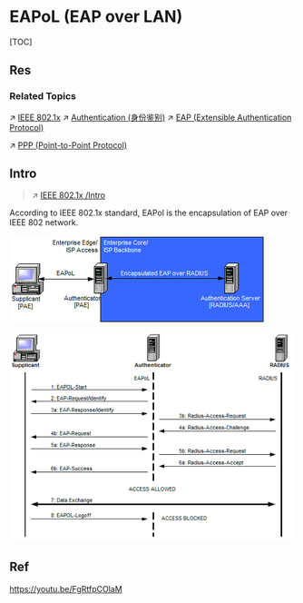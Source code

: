 # EAPoL (EAP over LAN)

[TOC]



## Res
### Related Topics
↗ [IEEE 802.1x](../IEEE%20802.1x.md)
↗ [Authentication (身份鉴别)](../../../../../../⛈️%20Risk%20Management/🐺%20Risk%20Countermeasures%20&%20Security%20Control/Identity%20&%20Access%20Management%20(IAM)/Access%20Control%20(访问控制)/Authentication%20(身份鉴别)/Authentication%20(身份鉴别).md)
↗ [EAP (Extensible Authentication Protocol)](../../../📌%20Physical%20&%20Link%20Layer%20Security%20Protocols/EAP%20(Extensible%20Authentication%20Protocol)/EAP%20(Extensible%20Authentication%20Protocol).md)

↗ [PPP (Point-to-Point Protocol)](../../../../../../../🔑%20CS%20Core/🏎️%20Computer%20Networking%20and%20Communication/📌%20Computer%20Networking%20Basics%20(Protocol%20Part)/0x06%20Data%20Link%20Layer/Switched%20LAN/〰️%20P2P%20Channels/PPP%20(Point-to-Point%20Protocol)/PPP%20(Point-to-Point%20Protocol).md)



## Intro
> ↗ [IEEE 802.1x /Intro](../IEEE%20802.1x.md#Intro)

According to IEEE 802.1x standard, EAPol is the encapsulation of EAP over IEEE 802 network.

![EAPoL Architecture](../../../../../../../../Assets/Pics/eapol-architecture.webp)



![EAPoL Exchange Sample](../../../../../../../../Assets/Pics/eapol-exchange-sample.webp)



## Ref

[802.1x（dot1x）协议详解 - 大西洋里的鱼的文章 - 知乎]: https://zhuanlan.zhihu.com/p/151693854



https://youtu.be/FgRtfpCOlaM

[SDN课程1-认识NCE控制器和系列]: https://www.bilibili.com/video/BV1x84y1q7NU/?share_source=copy_web&vd_source=7740584ebdab35221363fc24d1582d9d



[CN105978810A - 基于sdn的用户认证方法及系统 - Google Patents]: https://patents.google.com/patent/CN105978810A/zh
[基于SDN的虚拟机网络访问控制系统设计与 实现]: https://image.hanspub.org/Html/20-1541222_28914.htm
[25 张图详解交换机：秒懂二层交换机的 16 个问题]: https://www.sdnlab.com/25464.html

